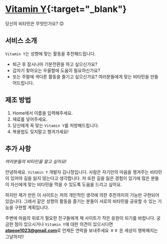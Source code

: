 # [Vitamin Y](http://vitamin-y.today){:target="_blank"}
당신의 비타민은 무엇인가요? 😊

## 서비스 소개
`Vitamin Y`는 성향에 맞는 활동을 추천해드립니다.
- 퇴근 후 잠시나마 기분전환을 하고 싶으신가요?
- 갑자기 찾아오는 우울함에 도움이 필요하신가요?
- 또는 주말에 색다른 활동을 즐기고 싶으신가요?
여러분들에게 맞는 비타민을 만들어드립니다.

## 제조 방법
1. Home에서 이름을 입력해주세요.
2. 재료를 넣어주세요.
3. 당신에게 꼭 맞는 `Vitamin Y`를 처방해드립니다.
4. 복용법도 잊지말고 챙겨가세요!

## 추가 사항
*여러분들의 비타민을 알고 싶어요!*

안녕하세요. `Vitamin Y` 개발자 김나정입니다.
사람은 자기만의 마음을 챙겨주는 비타민이 있어야 길을 잃지 않는다고 생각합니다.
저 또한 길을 잃은 경험이 있기에 많은 분들이 자신에게 맞는 비타민을 먹을 수 있도록 도움을 드리고 싶어요.

하지만 제가 만든 이 사이트는 저의 개인적인 생각에 의한 추천까지의 기능만 구현되어 있습니다.
그래서 같은 성향의 활동을 즐기는 분들이 서로의 비타민을 공유할 수 있는 기능을 구현할 계획입니다.

주변에 마음의 위로가 필요한 친구들에게 제 사이트가 작은 응원이 되기를 바랍니다.
궁금한 점이 있으시거나 `Vitamin Y`에 대한 의견이 있으시다면 **atpeoe1023@gmail.com**로 언제든 연락을 보내주세요 ㅎㅎ
온 세상이 행복해지는 그날까지!!
